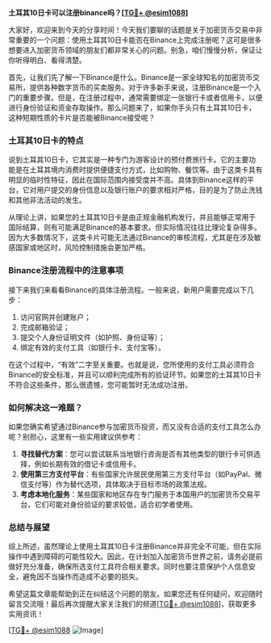 **土耳其10日卡可以注册binance吗？[[TG💪+ @esim1088](https://t.me/s/esim1088)]**

大家好，欢迎来到今天的分享时间！今天我们要聊的话题是关于加密货币交易中非常重要的一个问题：使用土耳其10日卡能否在Binance上完成注册呢？这可是很多想要进入加密货币领域的朋友们都非常关心的问题。别急，咱们慢慢分析，保证让你听得明白、看得清楚。

首先，让我们先了解一下Binance是什么。Binance是一家全球知名的加密货币交易所，提供各种数字货币的买卖服务。对于许多新手来说，注册Binance是一个入门的重要步骤。但是，在注册过程中，通常需要绑定一张银行卡或者信用卡，以便进行身份验证和资金存取操作。那么问题来了，如果你手头只有土耳其10日卡，这种短期性质的卡片是否能被Binance接受呢？

### 土耳其10日卡的特点

说到土耳其10日卡，它其实是一种专门为游客设计的预付费旅行卡。它的主要功能是在土耳其境内消费时提供便捷支付方式，比如购物、餐饮等。由于这类卡具有明显的临时性特征，因此在国际范围内接受度并不高。具体到Binance这样的平台，它对用户提交的身份信息以及银行账户的要求相对严格，目的是为了防止洗钱和其他非法活动的发生。

从理论上讲，如果您的土耳其10日卡是由正规金融机构发行，并且能够正常用于国际结算，则有可能满足Binance的基本要求。但实际情况往往比理论复杂得多。因为大多数情况下，这类卡片可能无法通过Binance的审核流程，尤其是在涉及敏感国家或地区时，风险控制措施会更加严格。

### Binance注册流程中的注意事项

接下来我们来看看Binance的具体注册流程。一般来说，新用户需要完成以下几步：

1. 访问官网并创建账户；
2. 完成邮箱验证；
3. 提交个人身份证明文件（如护照、身份证等）；
4. 绑定有效的支付工具（如银行卡、支付宝等）。

在这个过程中，“有效”二字至关重要。也就是说，您所使用的支付工具必须符合Binance的安全标准，并且可以顺利完成所有的验证环节。如果您的土耳其10日卡不符合这些条件，那么很遗憾，您可能暂时无法成功注册。

### 如何解决这一难题？

如果您确实希望通过Binance参与加密货币投资，而又没有合适的支付工具怎么办呢？别担心，这里有一些实用建议供参考：

1. **寻找替代方案**：您可以尝试联系当地银行咨询是否有其他类型的银行卡可供选择，例如长期有效的借记卡或信用卡。
2. **使用第三方支付平台**：有些国家允许居民使用第三方支付平台（如PayPal、微信支付等）作为替代选项，具体取决于目标市场的政策法规。
3. **考虑本地化服务**：某些国家和地区存在专门服务于本国用户的加密货币交易平台，它们可能对身份验证的要求较低，适合初学者使用。

### 总结与展望

综上所述，虽然理论上使用土耳其10日卡注册Binance并非完全不可能，但在实际操作中遇到障碍的可能性较大。因此，在计划加入加密货币世界之前，请务必提前做好充分准备，确保所选支付工具符合相关要求。同时也要注意保护个人信息安全，避免因不当操作而造成不必要的损失。

希望这篇文章能帮助到正在纠结这个问题的朋友。如果您还有任何疑问，欢迎随时留言交流哦！最后再次提醒大家关注我们的频道[[TG💪+ @esim1088](https://t.me/s/esim1088)]，获取更多实用资讯！

[[TG💪+ @esim1088](https://t.me/s/esim1088) ![Image](https://i.postimg.cc/4NQfJmqS/Snipaste-2025-05-13-00-14-12.png)]